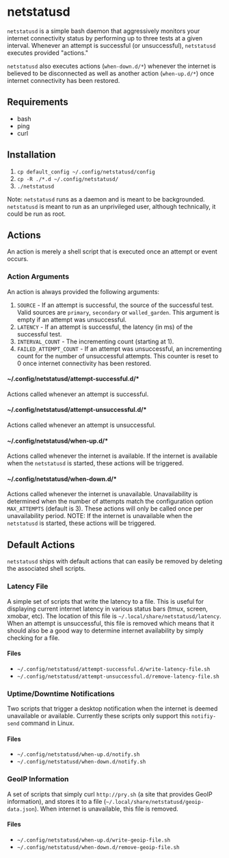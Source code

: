 # netstatusd
`netstatusd` is a simple bash daemon that aggressively monitors your internet connectivity status by performing up to three tests at a given interval. Whenever an attempt is successful (or unsuccessful), `netstatusd` executes provided "actions."

`netstatusd` also executes actions (`when-down.d/*`) whenever the internet is believed to be disconnected as well as another action (`when-up.d/*`) once internet connectivity has been restored.


## Requirements
* bash
* ping
* curl


## Installation
1. `cp default_config ~/.config/netstatusd/config`
2. `cp -R ./*.d ~/.config/netstatusd/`
2. `./netstatusd`

Note: `netstatusd` runs as a daemon and is meant to be backgrounded. `netstatusd` is meant to run as an unprivileged user, although technically, it could be run as root.


## Actions
An action is merely a shell script that is executed once an attempt or event occurs.

### Action Arguments
An action is always provided the following arguments:

1. `SOURCE` - If an attempt is successful, the source of the successful test. Valid sources are `primary`, `secondary` or `walled_garden`. This argument is empty if an attempt was unsuccessful.
2. `LATENCY` - If an attempt is successful, the latency (in ms) of the successful test.
3. `INTERVAL_COUNT` - The incrementing count (starting at 1).
4. `FAILED_ATTEMPT_COUNT` - If an attempt was unsuccessful, an incrementing count for the number of unsuccessful attempts. This counter is reset to 0 once internet connectivity has been restored.

#### ~/.config/netstatusd/attempt-successful.d/*
Actions called whenever an attempt is successful.

#### ~/.config/netstatusd/attempt-unsuccessful.d/*
Actions called whenever an attempt is unsuccessful.

#### ~/.config/netstatusd/when-up.d/*
Actions called whenever the internet is available. If the internet is available when the `netstatusd` is started, these actions will be triggered.

#### ~/.config/netstatusd/when-down.d/*
Actions called whenever the internet is unavailable. Unavailability is determined when the number of attempts match the configuration option `MAX_ATTEMPTS` (default is 3). These actions will only be called once per unavailability period. NOTE: If the internet is unavailable when the `netstatusd` is started, these actions will be triggered.


## Default Actions
`netstatusd` ships with default actions that can easily be removed by deleting the associated shell scripts.

### Latency File
A simple set of scripts that write the latency to a file. This is useful for displaying current internet latency in various status bars (tmux, screen, xmobar, etc). The location of this file is `~/.local/share/netstatusd/latency`. When an attempt is unsuccessful, this file is removed which means that it should also be a good way to determine internet availability by simply checking for a file.

#### Files
* `~/.config/netstatusd/attempt-successful.d/write-latency-file.sh`
* `~/.config/netstatusd/attempt-unsuccessful.d/remove-latency-file.sh`

### Uptime/Downtime Notifications
Two scripts that trigger a desktop notification when the internet is deemed unavailable or available. Currently these scripts only support this `notifiy-send` command in Linux.

#### Files
* `~/.config/netstatusd/when-up.d/notify.sh`
* `~/.config/netstatusd/when-down.d/notify.sh`

### GeoIP Information
A set of scripts that simply curl `http://pry.sh` (a site that provides GeoIP information), and stores it to a file (`~/.local/share/netstatusd/geoip-data.json`). When internet is unavailable, this file is removed.

#### Files
* `~/.config/netstatusd/when-up.d/write-geoip-file.sh`
* `~/.config/netstatusd/when-down.d/remove-geoip-file.sh`